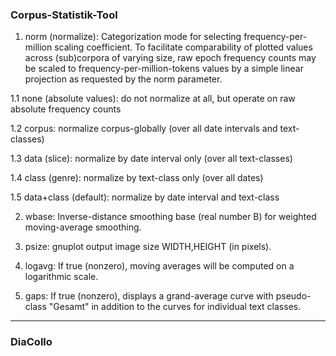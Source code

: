 ### Corpus-Statistik-Tool

1. norm (normalize): Categorization mode for selecting frequency-per-million scaling coefficient.
To facilitate comparability of plotted values across (sub)corpora of varying size, raw epoch frequency counts may be scaled to frequency-per-million-tokens values by a simple linear projection as requested by the norm parameter.

1.1 none (absolute values): do not normalize at all, but operate on raw absolute frequency counts
  
1.2 corpus: normalize corpus-globally (over all date intervals and text-classes)
  
1.3 data (slice): normalize by date interval only (over all text-classes)
  
1.4 class (genre): normalize by text-class only (over all dates)
  
1.5 data+class (default): normalize by date interval and text-class

2. wbase: Inverse-distance smoothing base (real number B) for weighted moving-average smoothing.

3. psize: gnuplot output image size WIDTH,HEIGHT (in pixels). 

4. logavg: If true (nonzero), moving averages will be computed on a logarithmic scale.

5. gaps: If true (nonzero), displays a grand-average curve with pseudo-class "Gesamt" in addition to the curves for individual text classes. 

---
### DiaCollo

